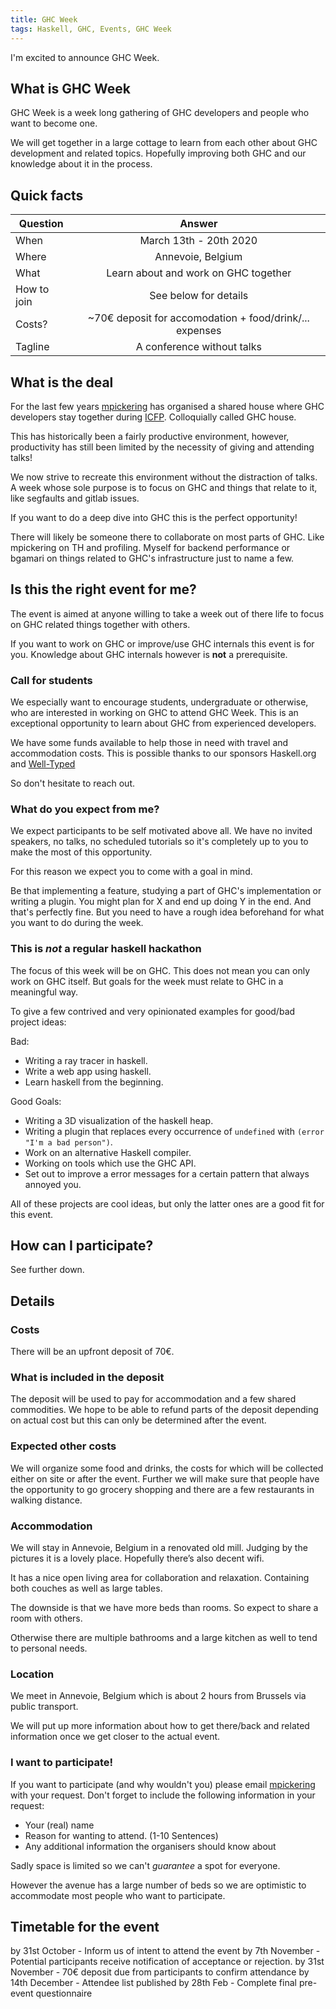 ```yaml
---
title: GHC Week
tags: Haskell, GHC, Events, GHC Week
---
```

 
I'm excited to announce GHC Week.
 
## What is GHC Week
 
GHC Week is a week long gathering of GHC developers and people who want to become one.
 
We will get together in a large cottage to learn from each other about GHC development and related topics.
Hopefully improving both GHC and our knowledge about it in the process.
 
## Quick facts
 
| Question      | Answer        | 
| ------------- |:-------------:| 
| When          | March 13th - 20th 2020 | 
| Where         | Annevoie, Belgium |
| What          | Learn about and work on GHC together |
| How to join   | See below for details|
| Costs?        | ~70€ deposit for accomodation + food/drink/... expenses |
| Tagline       | A conference without talks |
 
## What is the deal
 
For the last few years [mpickering](https://mpickering.github.io/) has organised a shared house where
GHC developers stay together during [ICFP](https://icfp20.sigplan.org/). Colloquially called GHC house.
 
This has historically been a fairly productive environment, however,
productivity has still been limited by the necessity of giving and attending talks!
 
We now strive to recreate this environment without the distraction of talks. 
A week whose sole purpose is to focus on GHC and things that
relate to it, like segfaults and gitlab issues.
 
If you want to do a deep dive into GHC this is the perfect opportunity!
 
There will likely be someone there to collaborate on most parts of GHC.
Like mpickering on TH and profiling. Myself for backend performance or
bgamari on things related to GHC's infrastructure just to name a few.


## Is this the right event for me?

The event is aimed at anyone willing to take a week out of there life to focus on GHC related things together with others.

If you want to work on GHC or improve/use GHC internals this event is for you. 
Knowledge about GHC internals however is **not** a prerequisite.

### Call for students

We especially want to encourage students, undergraduate or otherwise, who are interested in working on GHC to attend GHC Week.
This is an exceptional opportunity to learn about GHC from experienced developers.

We have some funds available to help those in need with travel and accommodation costs.
This is possible thanks to our sponsors Haskell.org and [Well-Typed](http://www.well-typed.com/)

So don't hesitate to reach out.

### What do you expect from me?

We expect participants to be self motivated above all. We have no invited speakers,
no talks, no scheduled tutorials so it's completely up to you to make the most of this opportunity.

For this reason we expect you to come with a goal in mind.

Be that implementing a feature, studying a part of GHC's implementation or writing a plugin.
You might plan for X and end up doing Y in the end. And that's perfectly fine. But you need to have a rough idea beforehand for what you want to do during the week.

### This is *not* a regular haskell hackathon
 
The focus of this week will be on GHC. This does not mean you can only work on GHC itself.
But goals for the week must relate to GHC in a meaningful way.
  
To give a few contrived and very opinionated examples for good/bad project ideas:

Bad:

* Writing a ray tracer in haskell. 
* Write a web app using haskell.
* Learn haskell from the beginning.

Good Goals:

* Writing a 3D visualization of the haskell heap.
* Writing a plugin that replaces every occurrence of `undefined` with `(error "I'm a bad person")`.
* Work on an alternative Haskell compiler.
* Working on tools which use the GHC API.
* Set out to improve a error messages for a certain pattern that always annoyed you.

All of these projects are cool ideas, but only the latter ones are a good fit for this event.
 
## How can I participate?
 
See further down.
 
## Details
 
### Costs
 
There will be an upfront deposit of 70€.
 
### What is included in the deposit
 
The deposit will be used to pay for accommodation and a few shared commodities. We hope to be able to refund parts of the deposit depending on actual cost but this can only be determined after the event.
 
### Expected other costs
 
We will organize some food and drinks, the costs for which will be collected either on site
or after the event.
Further we will make sure that people have the opportunity to go grocery shopping and there are a few restaurants in walking distance.
 
### Accommodation
 
We will stay in Annevoie, Belgium in a renovated old mill. Judging by the pictures it is a lovely place. Hopefully there’s also decent wifi.
 
It has a nice open living area for collaboration and relaxation. Containing both couches as well as large tables.
 
The downside is that we have more beds than rooms. So expect to share a room with others.
 
Otherwise there are multiple bathrooms and a large kitchen as well to tend to personal needs.
 
###  Location
 
We meet in Annevoie, Belgium which is about 2 hours from Brussels via public transport.

We will put up more information about how to get there/back and related information
once we get closer to the actual event.
 
### I want to participate!
 
If you want to participate (and why wouldn't you) please email [mpickering](https://mpickering.github.io/) with your request.
Don't forget to include the following information in your request:

* Your (real) name
* Reason for wanting to attend. (1-10 Sentences)
* Any additional information the organisers should know about

Sadly space is limited so we can't *guarantee* a spot for everyone.
 
However the avenue has a large number of beds so we are optimistic to accommodate most people who want to participate.

## Timetable for the event
 
by 31st October - Inform us of intent to attend the event
by 7th November - Potential participants receive notification of acceptance or rejection.
by 31st November - 70€ deposit due from participants to confirm attendance
by 14th December - Attendee list published
by 28th Feb - Complete final pre-event questionnaire 


